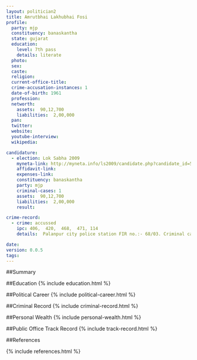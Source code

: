 ```yaml
---
layout: politician2
title: Amrutbhai Lakhubhai Fosi
profile: 
  party: mjp
  constituency: banaskantha
  state: gujarat
  education: 
    level: 7th pass
    details: literate
  photo: 
  sex: 
  caste: 
  religion: 
  current-office-title: 
  crime-accusation-instances: 1
  date-of-birth: 1961
  profession: 
  networth: 
    assets:  90,12,700
    liabilities:  2,00,000
  pan: 
  twitter: 
  website: 
  youtube-interview: 
  wikipedia: 

candidature: 
  - election: Lok Sabha 2009
    myneta-link: http://myneta.info/ls2009/candidate.php?candidate_id=5753
    affidavit-link: 
    expenses-link: 
    constituency: banaskantha 
    party: mjp
    criminal-cases: 1
    assets:  90,12,700
    liabilities:  2,00,000
    result:  

crime-record: 
  - crime: accussed
    ipc: 406,  420,  468,  471, 114
    details:  Palanpur city police station FIR no.:- 68/03. Criminal case No.:- 4479/04. case with palanpur chief judi. megistrate court. case is pending.  

date: 
version: 0.0.5
tags: 
---
```

##Summary


##Education
{% include education.html %}


##Political Career
{% include political-career.html %}


##Criminal Record
{% include criminal-record.html %}


##Personal Wealth
{% include personal-wealth.html %}


##Public Office Track Record
{% include track-record.html %}


##References


{% include references.html %}